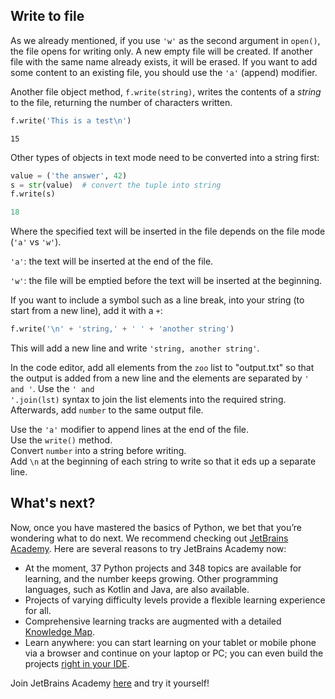 ## Write to file

As we already mentioned, if you use `'w'` as the second argument in `open()`, the file opens for 
writing only. A new empty file will be created. If another file with the same name already exists, it 
will be erased. If you want to add some content to an existing file, you should use the `'a'` 
(append) modifier.  
  
Another file object method, `f.write(string)`, writes the contents of a <i>string</i> to the file, returning the 
number of characters written.

```python
f.write('This is a test\n')
```
```text
15
```
Other types of objects in text mode need to be converted into a string first:
```python
value = ('the answer', 42)
s = str(value)  # convert the tuple into string
f.write(s)
```
```python
18
```
Where the specified text will be inserted in the file depends on the file mode (`'a'` vs `'w'`).

`'a'`:  the text will be inserted at the end of the file.

`'w'`: the file will be emptied before the text will be inserted at the beginning.

If you want to include a symbol such as a line break, into your string (to start from a new line),
add it with a `+`:
```python
f.write('\n' + 'string,' + ' ' + 'another string')
```
This will add a new line and write `'string, another string'`.

In the code editor, add all elements from the `zoo` list to "output.txt" so that the output is added from
a new line and the elements are separated by `' and '`. Use the <code>' and '.join(lst)</code> syntax to 
join the list elements into the required string. Afterwards, add `number` to the same output file.

<div class='hint'>Use the <code>'a'</code> modifier to append lines at the end of the file.</div>
<div class='hint'>Use the <code>write()</code> method.</div>
<div class='hint'>Convert <code>number</code> into a string before writing.</div>
<div class="hint">Add <code>\n</code> at the beginning of each string to write so that it eds up a separate line.</div>



## What's next?

Now, once you have mastered the basics of Python, we bet that you’re wondering what to do next. 
We recommend checking out [JetBrains Academy](https://hi.hyperskill.org?utm_source=ide&utm_medium=ide&utm_campaign=ide&utm_content=last-task). 
Here are several reasons to try JetBrains Academy now:

- At the moment, 37 Python projects and 348 topics are available for learning, and the number keeps growing.
  Other programming languages, such as Kotlin and Java, are also available.
- Projects of varying difficulty levels provide a flexible learning experience for all.
- Comprehensive learning tracks are augmented with a detailed [Knowledge Map](https://hyperskill.org/knowledge-map?utm_source=ide&utm_medium=ide&utm_campaign=ide&utm_content=last-task).
- Learn anywhere: you can start learning on your tablet or mobile phone via a browser and continue on your 
  laptop or PC; you can even build the projects [right in your IDE](https://hyperskill.org/plugin#python?utm_source=ide&utm_medium=ide&utm_campaign=ide&utm_content=last-task).

Join JetBrains Academy [here](https://hyperskill.org/onboarding?track=python&utm_source=ide&utm_medium=ide&utm_campaign=ide&utm_content=last-task) and try it yourself!
